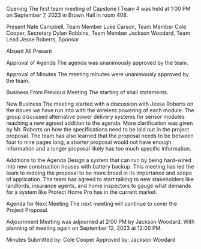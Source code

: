 Opening
The first team meeting of Capstone I Team 4 was held at 1:00 PM on September 7, 2023 in Brown Hall in room 408.

Present
Nate Campbell, Team Member
Luke Carson, Team Member
Cole Cooper, Secretary
Dylan Robbins, Team Member
Jackson Woodard, Team Lead
Jesse Roberts, Sponsor

Absent
All Present

Approval of Agenda
The agenda was unanimously approved by the team.

Approval of Minutes
The meeting minutes were unanimously approved by the team.

Business From Previous Meeting
The starting of shall statements. 

New Business 
The meeting started with a discussion with Jesse Roberts on the issues we have run into with the wireless powering of each module. The group discussed alternative power delivery systems for sensor modules reaching a new agreed addition to the agenda. More clarification was given by Mr. Roberts on how the specifications need to be laid out in the project proposal. The team has also learned that the proposal needs to be between four to nine pages long, a shorter proposal would not have enough information and a longer proposal likely has too much specific information. 

Additions to the Agenda
Design a system that can run by being hard-wired into new construction houses with battery backup. This meeting has led the team to redoing the proposal to be more broad in its importance and scope of application. The team has agreed to start talking to new stakeholders like landlords, insurance agents, and home inspectors to gauge what demands for a system like Protect Home Pro has in the current market. 

Agenda for Next Meeting
The next meeting will continue to cover the Project Proposal.

Adjournment 
Meeting was adjourned at 2:00 PM by Jackson Woodard. With planning of meeting again on September 12, 2023 at 12:00 PM.

Minutes Submitted by: Cole Cooper
Approved by: Jackson Woodard
